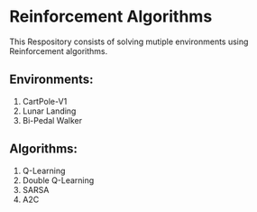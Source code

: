 # Reinforcement Algorithms

This Respository consists of solving mutiple environments using Reinforcement algorithms.

## Environments:
1. CartPole-V1
2. Lunar Landing
3. Bi-Pedal Walker

## Algorithms:
1. Q-Learning
2. Double Q-Learning
3. SARSA
4. A2C